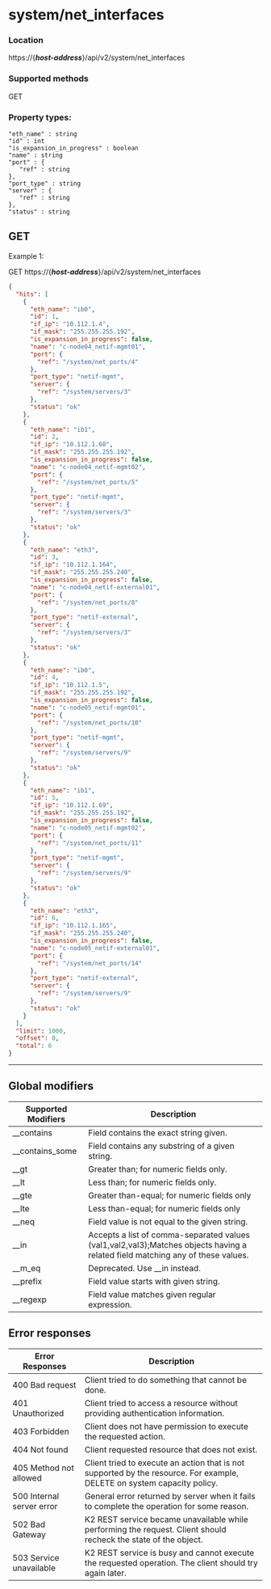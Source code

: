 # system/net_interfaces

### Location
https://{***host-address***}/api/v2/system/net_interfaces

### Supported methods
GET

### Property types:
 ```text
"eth_name" : string
"id" : int
"is_expansion_in_progress" : boolean
"name" : string
"port" : {
    "ref" : string
},
"port_type" : string
"server" : {
    "ref" : string
},
"status" : string
 ```

## GET

Example 1:

GET https://{***host-address***}/api/v2/system/net_interfaces
```json
{
  "hits": [
    {
      "eth_name": "ib0",
      "id": 1,
      "if_ip": "10.112.1.4",
      "if_mask": "255.255.255.192",
      "is_expansion_in_progress": false,
      "name": "c-node04_netif-mgmt01",
      "port": {
        "ref": "/system/net_ports/4"
      },
      "port_type": "netif-mgmt",
      "server": {
        "ref": "/system/servers/3"
      },
      "status": "ok"
    },
    {
      "eth_name": "ib1",
      "id": 2,
      "if_ip": "10.112.1.68",
      "if_mask": "255.255.255.192",
      "is_expansion_in_progress": false,
      "name": "c-node04_netif-mgmt02",
      "port": {
        "ref": "/system/net_ports/5"
      },
      "port_type": "netif-mgmt",
      "server": {
        "ref": "/system/servers/3"
      },
      "status": "ok"
    },
    {
      "eth_name": "eth3",
      "id": 3,
      "if_ip": "10.112.1.164",
      "if_mask": "255.255.255.240",
      "is_expansion_in_progress": false,
      "name": "c-node04_netif-external01",
      "port": {
        "ref": "/system/net_ports/8"
      },
      "port_type": "netif-external",
      "server": {
        "ref": "/system/servers/3"
      },
      "status": "ok"
    },
    {
      "eth_name": "ib0",
      "id": 4,
      "if_ip": "10.112.1.5",
      "if_mask": "255.255.255.192",
      "is_expansion_in_progress": false,
      "name": "c-node05_netif-mgmt01",
      "port": {
        "ref": "/system/net_ports/10"
      },
      "port_type": "netif-mgmt",
      "server": {
        "ref": "/system/servers/9"
      },
      "status": "ok"
    },
    {
      "eth_name": "ib1",
      "id": 5,
      "if_ip": "10.112.1.69",
      "if_mask": "255.255.255.192",
      "is_expansion_in_progress": false,
      "name": "c-node05_netif-mgmt02",
      "port": {
        "ref": "/system/net_ports/11"
      },
      "port_type": "netif-mgmt",
      "server": {
        "ref": "/system/servers/9"
      },
      "status": "ok"
    },
    {
      "eth_name": "eth3",
      "id": 6,
      "if_ip": "10.112.1.165",
      "if_mask": "255.255.255.240",
      "is_expansion_in_progress": false,
      "name": "c-node05_netif-external01",
      "port": {
        "ref": "/system/net_ports/14"
      },
      "port_type": "netif-external",
      "server": {
        "ref": "/system/servers/9"
      },
      "status": "ok"
    }
  ],
  "limit": 1000,
  "offset": 0,
  "total": 6
}
```
---

## Global modifiers
| Supported Modifiers	| Description|
|-----------------------|------------|
|__contains	|Field contains the exact string given.|
|__contains_some	|Field contains any substring of a given string.|
|__gt	|Greater than; for numeric fields only.|
|__lt	|Less than; for numeric fields only.|
|__gte	|Greater than-equal; for numeric fields only|
|__lte	|Less than-equal; for numeric fields only|
|__neq	|Field value is not equal to the given string.|
|__in	|Accepts a list of comma-separated values (val1,val2,val3);Matches objects having a related field matching any of these values.|
|__m_eq	|Deprecated. Use __in instead.|
|__prefix	|Field value starts with given string.|
|__regexp	|Field value matches given regular expression.|

## Error responses

| Error Responses	| Description |
|-------------------|-------------|
|400 Bad request	|Client tried to do something that cannot be done.
|401 Unauthorized	|Client tried to access a resource without providing authentication information.
|403 Forbidden	|Client does not have permission to execute the requested action.
|404 Not found	|Client requested resource that does not exist.
|405 Method not allowed	|Client tried to execute an action that is not supported by the resource. For example, DELETE on system capacity policy.
|500 Internal server error	|General error returned by server when it fails to complete the operation for some reason.
|502 Bad Gateway	|K2 REST service became unavailable while performing the request. Client should recheck the state of the object.
|503 Service unavailable	|K2 REST service is busy and cannot execute the requested operation. The client should try again later.
